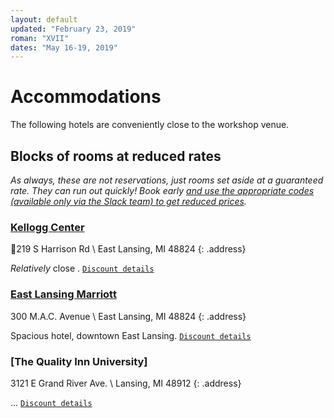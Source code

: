 ```yaml
---
layout: default
updated: "February 23, 2019"
roman: "XVII"
dates: "May 16-19, 2019"
---
```


# Accommodations

The following hotels are conveniently close to the workshop venue.

## Blocks of rooms at reduced rates

_As always, these are not reservations, just rooms set aside at a guaranteed rate. They can run out quickly! Book early [and use the appropriate codes (available only via the Slack team) to get reduced prices](https://gptp-workshops.slack.com/files/U0U5V2QJ0/F9HEM7FE3/2018_Lodging_details)._

### [Kellogg Center](https://kelloggcenter.com/)

219 S Harrison Rd \\
East Lansing, MI 48824
{: .address}

_Relatively_ close . [`Discount details`](https://gptp-workshops.slack.com/files/U0U5V2QJ0/F9HEM7FE3/2018_Lodging_details)

### [East Lansing Marriott](https://www.marriott.com/hotels/travel/lanea-east-lansing-marriott-at-university-place/?scid=45f93f1b-bd77-45c9-8dab-83b6a417f6fe)

300 M.A.C. Avenue \\
East Lansing, MI 48824
{: .address}

Spacious hotel, downtown East Lansing. [`Discount details`](https://gptp-workshops.slack.com/files/U0U5V2QJ0/F9HEM7FE3/2018_Lodging_details)

### [The Quality Inn University]

3121 E Grand River Ave. \\
Lansing, MI 48912
{: .address}

... [`Discount details`](https://gptp-workshops.slack.com/files/U0U5V2QJ0/F9HEM7FE3/2018_Lodging_details)


